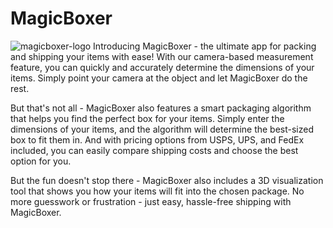 # MagicBoxer
![magicboxer-logo](https://user-images.githubusercontent.com/107427242/203152605-efeeb449-2a52-49ea-8549-3a0418538e90.png)
Introducing MagicBoxer - the ultimate app for packing and shipping your items with ease! With our camera-based measurement feature, you can quickly and accurately determine the dimensions of your items. Simply point your camera at the object and let MagicBoxer do the rest.

But that's not all - MagicBoxer also features a smart packaging algorithm that helps you find the perfect box for your items. Simply enter the dimensions of your items, and the algorithm will determine the best-sized box to fit them in. And with pricing options from USPS, UPS, and FedEx included, you can easily compare shipping costs and choose the best option for you.

But the fun doesn't stop there - MagicBoxer also includes a 3D visualization tool that shows you how your items will fit into the chosen package. No more guesswork or frustration - just easy, hassle-free shipping with MagicBoxer.
